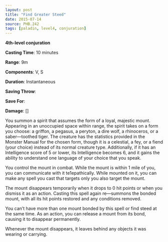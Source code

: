 ```yaml
---
layout: post
title: "Find Greater Steed"
date: 2015-07-14
source: PHB.242
tags: [paladin, level4, conjuration]
---
```


**4th-level conjuration**

**Casting Time**: 10 minutes

**Range**: 9m

**Components**: V, S

**Duration**: Instantaneous

**Saving Throw**:

**Save For**:

**Damage**: []

You summon a spirit that assumes the form of a loyal, majestic mount. Appearing in an unoccupied space within range, the spirit takes on a form you choose: a
griffon, a pegasus, a peryton, a dire wolf, a rhinoceros, or a saber—toothed tiger. The creature has the statistics provided in the Monster Manual for the
chosen form, though it is a celestial, a fey, or a fiend (your choice) instead of its normal creature type. Additionally, if it has an Intelligence score
of 5 or lower, its Intelligence becomes 6, and it gains the ability to understand one language of your choice that you speak.

You control the mount in combat. While the mount is within 1 mile of you, you can communicate with it te1epathically. While mounted on it, you can make any spell
you cast that targets only you also target the mount.

The mount disappears temporarily when it drops to 0 hit points or when you dismiss it as an action. Casting this spell again re—summons the bonded mount, with
all its hit points restored and any conditions removed.

You can’t have more than one mount bonded by this spell or find steed at the same time. As an action, you can release a mount from its bond, causing it to
disappear permanently.

Whenever the mount disappears, it leaves behind any objects it was wearing or carrying.